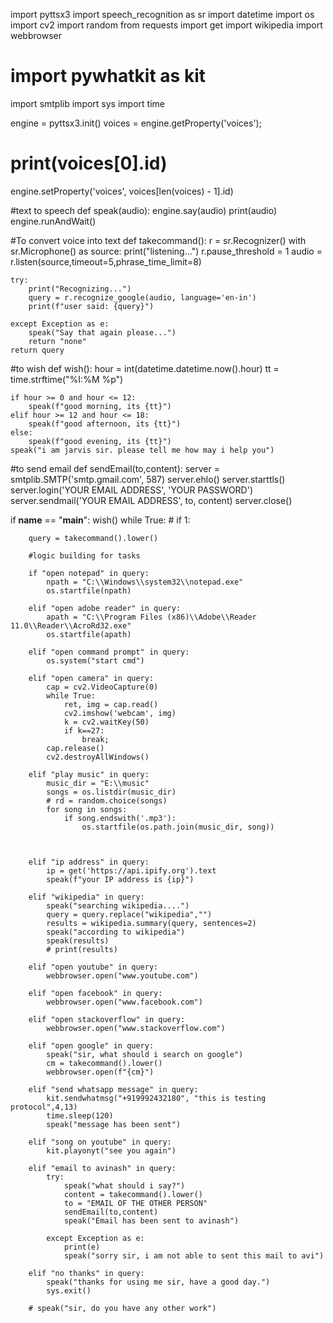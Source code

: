 import pyttsx3
import speech_recognition as sr
import datetime
import os
import cv2
import random
from requests import get
import wikipedia
import webbrowser
# import pywhatkit as kit
import smtplib
import sys
import time




engine = pyttsx3.init()
voices = engine.getProperty('voices');
# print(voices[0].id)
engine.setProperty('voices', voices[len(voices) - 1].id)

#text to speech
def speak(audio):
    engine.say(audio)
    print(audio)
    engine.runAndWait()


#To convert voice into text
def  takecommand():
    r = sr.Recognizer()
    with sr.Microphone() as source:
        print("listening...")
        r.pause_threshold = 1
        audio = r.listen(source,timeout=5,phrase_time_limit=8)

    try:
        print("Recognizing...")
        query = r.recognize_google(audio, language='en-in')
        print(f"user said: {query}")

    except Exception as e:
        speak("Say that again please...")
        return "none"
    return query

#to wish
def wish():
    hour = int(datetime.datetime.now().hour)
    tt = time.strftime("%I:%M %p")

    if hour >= 0 and hour <= 12:
        speak(f"good morning, its {tt}")
    elif hour >= 12 and hour <= 18:
        speak(f"good afternoon, its {tt}")
    else:
        speak(f"good evening, its {tt}")
    speak("i am jarvis sir. please tell me how may i help you")

#to send email
def sendEmail(to,content):
    server = smtplib.SMTP('smtp.gmail.com', 587)
    server.ehlo()
    server.starttls()
    server.login('YOUR EMAIL ADDRESS', 'YOUR PASSWORD')
    server.sendmail('YOUR EMAIL ADDRESS', to, content)
    server.close()


if __name__ == "__main__":
    wish()
    while True:
    # if 1:

        query = takecommand().lower()

        #logic building for tasks

        if "open notepad" in query:
            npath = "C:\\Windows\\system32\\notepad.exe"
            os.startfile(npath)

        elif "open adobe reader" in query:
            apath = "C:\\Program Files (x86)\\Adobe\\Reader 11.0\\Reader\\AcroRd32.exe"
            os.startfile(apath)

        elif "open command prompt" in query:
            os.system("start cmd")

        elif "open camera" in query:
            cap = cv2.VideoCapture(0)
            while True:
                ret, img = cap.read()
                cv2.imshow('webcam', img)
                k = cv2.waitKey(50)
                if k==27:
                    break;
            cap.release()
            cv2.destroyAllWindows()

        elif "play music" in query:
            music_dir = "E:\\music"
            songs = os.listdir(music_dir)
            # rd = random.choice(songs)
            for song in songs:
                if song.endswith('.mp3'):
                    os.startfile(os.path.join(music_dir, song))



        elif "ip address" in query:
            ip = get('https://api.ipify.org').text
            speak(f"your IP address is {ip}")

        elif "wikipedia" in query:
            speak("searching wikipedia....")
            query = query.replace("wikipedia","")
            results = wikipedia.summary(query, sentences=2)
            speak("according to wikipedia")
            speak(results)
            # print(results)

        elif "open youtube" in query:
            webbrowser.open("www.youtube.com")

        elif "open facebook" in query:
            webbrowser.open("www.facebook.com")

        elif "open stackoverflow" in query:
            webbrowser.open("www.stackoverflow.com")

        elif "open google" in query:
            speak("sir, what should i search on google")
            cm = takecommand().lower()
            webbrowser.open(f"{cm}")

        elif "send whatsapp message" in query:
            kit.sendwhatmsg("+919992432180", "this is testing protocol",4,13)
            time.sleep(120)
            speak("message has been sent")

        elif "song on youtube" in query:
            kit.playonyt("see you again")

        elif "email to avinash" in query:
            try:
                speak("what should i say?")
                content = takecommand().lower()
                to = "EMAIL OF THE OTHER PERSON"
                sendEmail(to,content)
                speak("Email has been sent to avinash")

            except Exception as e:
                print(e)
                speak("sorry sir, i am not able to sent this mail to avi")

        elif "no thanks" in query:
            speak("thanks for using me sir, have a good day.")
            sys.exit()

        # speak("sir, do you have any other work")
